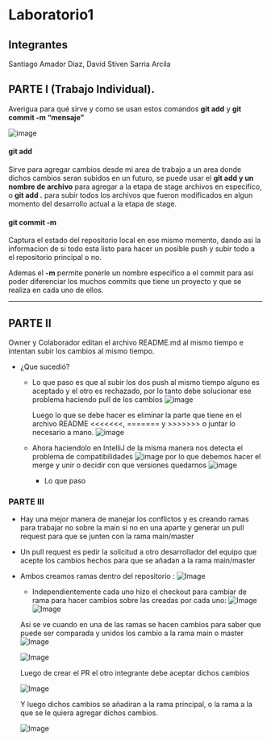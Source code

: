 # Laboratorio1

## Integrantes
Santiago Amador Diaz,
David Stiven Sarria Arcila
## PARTE I (Trabajo Individual).

Averigua para qué sirve y como se usan estos comandos **git add** y **git commit -m “mensaje”**

![image](https://www.w3docs.com/uploads/media/default/0001/03/ad19114d2f18ae7f7e8b99a5110d1a2f339282c6.png)

#### git add 
Sirve para agregar cambios desde mi area de trabajo a un area donde dichos cambios seran subidos en un futuro, se puede usar el **git add y un nombre de archivo** para agregar a la etapa de stage archivos en especifico, o **git add .** para subir todos los archivos que fueron modificados en algun momento del desarrollo actual a la etapa de stage. 
#### git commit -m
Captura el estado del repositorio local en ese mismo momento, dando asi la informacion de si todo esta listo para hacer un posible push y subir todo a el repositorio principal o no.

Ademas el **-m** permite ponerle un nombre especifico a el commit para asi poder diferenciar los muchos commits que tiene un proyecto y que se realiza en cada uno de ellos.
***
## PARTE II
Owner y Colaborador editan el archivo README.md al mismo tiempo e intentan subir los cambios al mismo tiempo.

- ¿Que sucedió?


     - Lo que paso es que al subir los dos push al mismo tiempo alguno es aceptado y el otro es rechazado, por lo tanto debe
        solucionar ese problema haciendo pull de los cambios
       ![image](assets/PRIMERA.jpeg)

       Luego lo que se debe hacer es eliminar la parte que tiene en el archivo README <<<<<<<, ======= y >>>>>>> o juntar lo necesario a mano.
       ![image](assets/Segunda.jpeg)

   - Ahora haciendolo en IntelliJ de la misma manera nos detecta el problema de compatibilidades
   ![image](assets/tercera.jpeg)
   por lo que debemos hacer el merge y unir o decidir con que versiones quedarnos
   ![image](assets/cuarta.jpeg)




     - Lo que paso 
### PARTE III
- Hay una mejor manera de manejar los conflictos y es creando ramas para trabajar no sobre la main si no en una aparte y generar un pull request para que se junten con la rama main/master
- Un pull request es pedir la solicitud a otro desarrollador del equipo que acepte los cambios hechos para que se añadan a la rama main/master 
- Ambos creamos ramas dentro del repositorio :
![Image](assets/RAMAS.png)
  - Independientemente cada uno hizo el checkout para cambiar de rama para hacer cambios sobre las creadas por cada uno:
  ![Image](assets/CAMBIO1.jpeg)
  ![Image](assets/CAMBIO2.png)


  Asi se ve cuando en una de las ramas se hacen cambios para saber que puede ser comparada y unidos los cambio a la rama main o master
  ![Image](assets/PRDavid.png)

  

  ![Image](assets/CPR.png)

  Luego de crear el PR el otro integrante debe aceptar dichos cambios

  ![Image](assets/PROBARPR.png)

  Y luego dichos cambios se añadiran a la rama principal, o la rama a la que se le quiera agregar dichos cambios.


  ![Image](assets/Aceptado.png)

